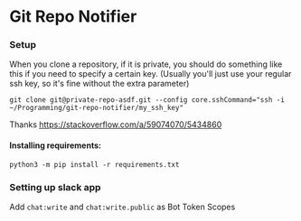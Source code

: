 # Git Repo Notifier


### Setup
When you clone a repository, if it is private, you should do something like this if you need to specify a certain key.
(Usually you'll just use your regular ssh key, so it's fine without the extra parameter)
```
git clone git@private-repo-asdf.git --config core.sshCommand="ssh -i ~/Programming/git-repo-notifier/my_ssh_key"
```
Thanks https://stackoverflow.com/a/59074070/5434860

#### Installing requirements:
```
python3 -m pip install -r requirements.txt
```

### Setting up slack app
Add `chat:write` and `chat:write.public` as Bot Token Scopes
